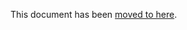 This document has been [moved to here](https://docs.abp.io/en/abp/latest/UI/Angular/Data-Table-Column-Extensions).